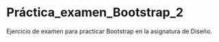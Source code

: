 # Práctica_examen_Bootstrap_2
Ejercicio de examen para practicar Bootstrap en la asignatura de Diseño.
